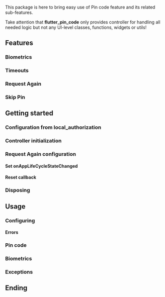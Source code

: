 [//]: # (TODO: add image)

[//]: # (TODO: short introduction)
This package is here to bring easy use of Pin code feature and its related
sub-features.

Take attention that **flutter_pin_code** only provides controller for
handling all needed logic but not any UI-level classes, functions,
widgets or utils!   

## Features

### Biometrics

### Timeouts

[//]: # (TODO: can be set only by developer)

### Request Again

[//]: # (TODO: can be set both by developer and user)

### Skip Pin

[//]: # (TODO: can be set both by developer and user)

## Getting started

### Configuration from local_authorization

[//]: # (https://pub.dev/packages/local_auth#ios-integration)
[//]: # (https://pub.dev/packages/local_auth#android-integration)

### Controller initialization

[//]: # (TODO: biometrics reasons)

### Request Again configuration

#### Set onAppLifeCycleStateChanged

#### Reset callback

### Disposing

## Usage

### Configuring

#### Errors

### Pin code

### Biometrics

### Exceptions

## Ending